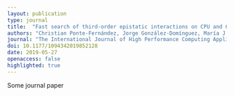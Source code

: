 ```yaml
---
layout: publication
type: journal
title:  "Fast search of third-order epistatic interactions on CPU and GPU clusters"
authors: "Christian Ponte-Fernández, Jorge González-Domínguez, María J. Martín"
journal: "The International Journal of High Performance Computing Applications"
doi: 10.1177/1094342019852128
date: 2019-05-27
openaccess: false
highlighted: true
---
```


Some journal paper